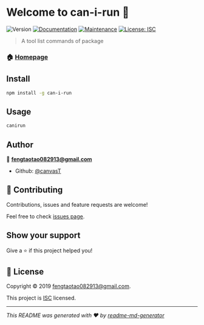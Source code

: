 # Welcome to can-i-run 👋
![Version](https://img.shields.io/badge/version-1.0.0-blue.svg?cacheSeconds=2592000)
[![Documentation](https://img.shields.io/badge/documentation-yes-brightgreen.svg)](https://github.com/canvasT/can-i-run#readme)
[![Maintenance](https://img.shields.io/badge/Maintained%3F-yes-green.svg)](https://github.com/canvasT/can-i-run/graphs/commit-activity)
[![License: ISC](https://img.shields.io/badge/License-ISC-yellow.svg)](https://github.com/canvasT/can-i-run/blob/master/LICENSE)

> A tool list commands of package

### 🏠 [Homepage](https://github.com/canvasT/can-i-run#readme)

## Install

```sh
npm install -g can-i-run
```

## Usage

```sh
canirun
```

## Author

👤 **fengtaotao082913@gmail.com**

* Github: [@canvasT](https://github.com/canvasT)

## 🤝 Contributing

Contributions, issues and feature requests are welcome!

Feel free to check [issues page](https://github.com/canvasT/can-i-run/issues).

## Show your support

Give a ⭐️ if this project helped you!


## 📝 License

Copyright © 2019 [fengtaotao082913@gmail.com](https://github.com/canvasT).

This project is [ISC](https://github.com/canvasT/can-i-run/blob/master/LICENSE) licensed.

***
_This README was generated with ❤️ by [readme-md-generator](https://github.com/kefranabg/readme-md-generator)_